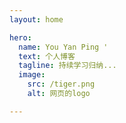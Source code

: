 ```yaml
---
layout: home

hero:
  name: You Yan Ping '
  text: 个人博客
  tagline: 持续学习归纳...
  image: 
    src: /tiger.png
    alt: 网页的logo

---
```

